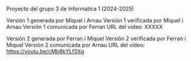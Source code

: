 Proyecto del grupo 3 de Informatica 1 (2024-2025)

Versión 1 generada por Miquel i Arnau
Versión 1 verificada por Miquel i Arnau
Versión 1 comunicada por Ferran
URL del video: XXXXX


Versión 2 generada por Ferran i Miquel
Versión 2 verificada por Ferran i Miquel
Versión 2 comunicada por Arnau
URL del video: https://youtu.be/cMb8kYLf3Xg
